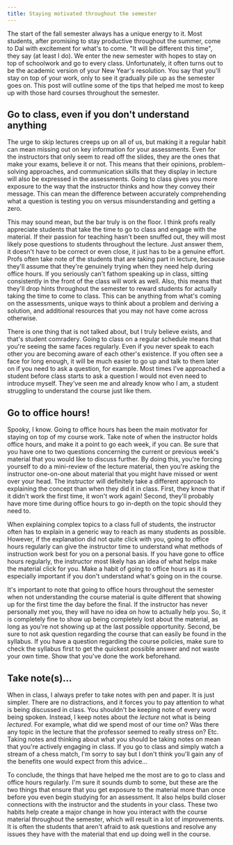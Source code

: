```yaml
---
title: Staying motivated throughout the semester
---
```


The start of the fall semester always has a unique energy to it. Most
students, after promising to stay productive throughout the summer, come
to Dal with excitement for what's to come. "It will be different this
time", they say (at least I do). We enter the new semester with hopes to
stay on top of schoolwork and go to every class. Unfortunately, it often
turns out to be the academic version of your New Year's resolution. You
say that you'll stay on top of your work, only to see it gradually pile
up as the semester goes on. This post will outline some of the tips that
helped me most to keep up with those hard courses throughout the
semester.

## Go to class, even if you don't understand anything 

The urge to skip lectures creeps up on all of us, but making it a
regular habit can mean missing out on key information for your
assessments. Even for the instructors that only seem to read off the
slides, they are the ones that make your exams, believe it or not. This
means that their opinions, problem-solving approaches, and communication
skills that they display in lecture will also be expressed in the
assessments. Going to class gives you more exposure to the way that the
instructor thinks and how they convey their message. This can mean the
difference between accurately comprehending what a question is testing
you on versus misunderstanding and getting a zero. 

This may sound mean, but the bar truly is on the floor. I think profs
really appreciate students that take the time to go to class and engage
with the material. If their passion for teaching hasn't been snuffed
out, they will most likely pose questions to students throughout the
lecture. Just answer them, it doesn't have to be correct or even close,
it just has to be a genuine effort. Profs often take note of the
students that are taking part in lecture, because they'll assume that
they're genuinely trying when they need help during office hours. If you
seriously can't fathom speaking up in class, sitting consistently in the
front of the class will work as well. Also, this means that they'll drop
hints throughout the semester to reward students for actually taking the
time to come to class. This can be anything from what's coming on the
assessments, unique ways to think about a problem and deriving a
solution, and additional resources that you may not have come across
otherwise.

There is one thing that is not talked about, but I truly believe exists,
and that's student comradery. Going to class on a regular schedule means
that you're seeing the same faces regularly. Even if you never speak to
each other you are becoming aware of each other's existence. If you
often see a face for long enough, it will be much easier to go up and
talk to them later on if you need to ask a question, for example. Most
times I've approached a student before class starts to ask a question I
would not even need to introduce myself. They've seen me and already
know who I am, a student struggling to understand the course just like
them.

## Go to office hours!

Spooky, I know. Going to office hours has been the main motivator for
staying on top of my course work. Take note of when the instructor holds
office hours, and make it a point to go each week, if you can. Be sure
that you have one to two questions concerning the current or previous
week's material that you would like to discuss further. By doing this,
you're forcing yourself to do a mini-review of the lecture material,
then you're asking the instructor one-on-one about material that you
might have missed or went over your head. The instructor will definitely
take a different approach to explaining the concept than when they did
it in class. First, they know that if it didn't work the first time, it
won't work again! Second, they'll probably have more time during office
hours to go in-depth on the topic should they need to.

When explaining complex topics to a class full of students, the
instructor often has to explain in a generic way to reach as many
students as possible. However, if the explanation did not quite click
with you, going to office hours regularly can give the instructor time
to understand what methods of instruction work best for you on a
personal basis. If you have gone to office hours regularly, the
instructor most likely has an idea of what helps make the material click
for you. Make a habit of going to office hours as it is especially
important if you don't understand what's going on in the course.

It's important to note that going to office hours throughout the
semester when not understanding the course material is quite different
that showing up for the first time the day before the final. If the
instructor has never personally met you, they will have no idea on how
to actually help you. So, it is completely fine to show up being
completely lost about the material, as long as you're not showing up at
the last possible opportunity. Second, be sure to not ask question
regarding the course that can easily be found in the syllabus. If you
have a question regarding the course policies, make sure to check the
syllabus first to get the quickest possible answer and not waste your
own time. Show that you've done the work beforehand.

## Take note(s)...

When in class, I always prefer to take notes with pen and paper. It is
just simpler. There are no distractions, and it forces you to pay
attention to what is being discussed in class. You shouldn't be keeping
note of every word being spoken. Instead, I keep notes about the
*lecture* not what is being *lectured*. For example, what did we spend
most of our time on? Was there any topic in the lecture that the
professor seemed to really stress on? Etc. Taking notes and thinking
about what you should be taking notes on mean that you're actively
engaging in class. If you go to class and simply watch a stream of a
chess match, I'm sorry to say but I don't think you'll gain any of the
benefits one would expect from this advice...

To conclude, the things that have helped me the most are to go to class and office
hours regularly. I'm sure it sounds dumb to some, but these are the two
things that ensure that you get exposure to the material more than once
before you even begin studying for an assessment. It also helps build
closer connections with the instructor and the students in your class.
These two habits help create a major change in how you interact with the
course material throughout the semester, which will result in a lot of
improvements. It is often the students that aren't afraid to ask
questions and resolve any issues they have with the material that end up
doing well in the course. 

